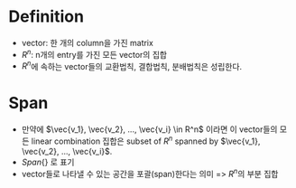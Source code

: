# Definition
* vector: 한 개의 column을 가진 matrix
* $R^n$: n개의 entry를 가진 모든 vector의 집합
* $R^n$에 속하는 vector들의 교환법칙, 결합법칙, 분배법칙은 성립한다.

# Span
* 만약에 $\vec{v_1}, \vec{v_2}, ..., \vec{v_i} \in R^n$ 이라면 이 vector들의 모든 linear combination 집합은 subset of $R^n$ spanned by $\vec{v_1}, \vec{v_2}, ..., \vec{v_i}$.
* $Span \left\{  \right\}$ 로 표기
* vector들로 나타낼 수 있는 공간을 포괄(span)한다는 의미 => $R^n$의 부분 집합
